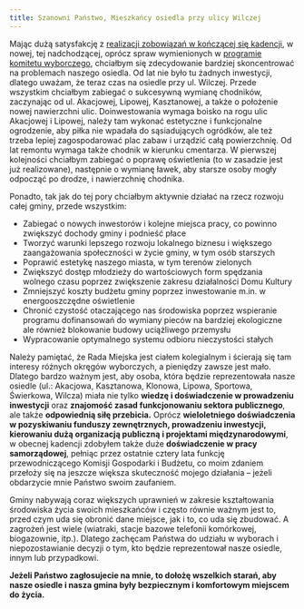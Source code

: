 ```yaml
---
title: Szanowni Państwo, Mieszkańcy osiedla przy ulicy Wilczej
---
```

Mając dużą satysfakcję z [realizacji zobowiązań w kończącej się kadencji](/obietnicez2014.md), w nowej, tej nadchodzącej, oprócz spraw wymienionych w [programie komitetu wyborczego](http://www.gminazprzyszloscia.pl/program.html), chciałbym się zdecydowanie bardziej skoncentrować na problemach naszego osiedla. Od lat nie było tu żadnych inwestycji, dlatego uważam, że teraz czas na osiedle przy ul. Wilczej. Przede wszystkim chciałbym zabiegać o sukcesywną wymianę chodników, zaczynając od ul. Akacjowej, Lipowej, Kasztanowej, a także o położenie nowej nawierzchni ulic. Doinwestowania wymaga boisko na rogu ulic Akacjowej i Lipowej, należy tam wykonać estetyczne i funkcjonalne ogrodzenie, aby piłka nie wpadała do sąsiadujących ogródków, ale też trzeba lepiej zagospodarować plac zabaw i urządzić całą powierzchnię. Od lat remontu wymaga także chodnik w kierunku cmentarza. W pierwszej kolejności chciałbym zabiegać o poprawę oświetlenia (to w zasadzie jest już realizowane), następnie o wymianę ławek, aby starsze osoby mogły odpocząć po drodze, i nawierzchnię chodnika.

Ponadto, tak jak do tej pory chciałbym aktywnie działać na rzecz rozwoju całej gminy, przede wszystkim:
-	Zabiegać o nowych inwestorów i kolejne miejsca pracy, co powinno zwiększyć dochody gminy i podnieść płace
-	Tworzyć warunki lepszego rozwoju lokalnego biznesu i większego zaangażowania społeczności w życie gminy, w tym osób starszych
-	Poprawić estetykę naszego miasta, w tym terenów zielonych
-	Zwiększyć dostęp młodzieży do wartościowych form spędzania wolnego czasu poprzez zwiększenie zakresu działalności Domu Kultury
-	Zmniejszyć koszty budżetu gminy poprzez inwestowanie m.in. w energooszczędne oświetlenie
-	Chronić czystość otaczającego nas środowiska poprzez wspieranie programu dofinansowań do wymiany pieców na bardziej ekologiczne ale również blokowanie budowy uciążliwego przemysłu
-	Wypracowanie optymalnego systemu odbioru nieczystości stałych

Należy pamiętać, że Rada Miejska jest ciałem kolegialnym i ścierają się tam interesy różnych okręgów wyborczych, a pieniędzy zawsze jest mało. Dlatego bardzo ważnym jest, aby osoba, która będzie reprezentowała nasze osiedle (ul.: Akacjowa, Kasztanowa, Klonowa, Lipowa, Sportowa, Świerkowa, Wilcza) miała nie tylko **wiedzę i doświadczenie w prowadzeniu inwestycji** oraz **znajomość zasad funkcjonowaniu sektora publicznego**, ale także **odpowiednią siłę przebicia.** Oprócz **wieloletniego doświadczenia w pozyskiwaniu funduszy zewnętrznych, prowadzeniu inwestycji, kierowaniu dużą organizacją publiczną i projektami międzynarodowymi**, w obecnej kadencji zdobyłem także duże **doświadczenie w pracy samorządowej**, pełniąc przez ostatnie cztery lata funkcję przewodniczącego Komisji Gospodarki i Budżetu, co moim zdaniem przełoży się na jeszcze większa skuteczność mojego działania – jeżeli obdarzycie mnie Państwo swoim zaufaniem.

Gminy nabywają coraz większych uprawnień w zakresie kształtowania środowiska życia swoich mieszkańców i często równie ważnym jest to, przed czym uda się obronić dane miejsce, jak i to, co uda się zbudować. A zagrożeń jest wiele (wiatraki, stacje bazowe telefonii komórkowej, biogazownie, itp.). Dlatego zachęcam Państwa do udziału w wyborach i niepozostawianie decyzji o tym, kto będzie reprezentował nasze osiedle, innym lub przypadkowi. 

**Jeżeli Państwo zagłosujecie na mnie, to dołożę wszelkich starań, aby nasze osiedle i nasza gmina były bezpiecznym i komfortowym miejscem do życia.**


